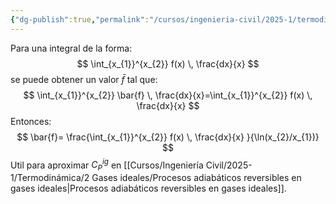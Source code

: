 ```yaml
---
{"dg-publish":true,"permalink":"/cursos/ingenieria-civil/2025-1/termodinamica/2-gases-ideales/media-log-x/","tags":["I2IIQ1003"]}
---
```


Para una integral de la forma:
$$
\int_{x_{1}}^{x_{2}} f(x) \, \frac{dx}{x}
$$
se puede obtener un valor $\bar{f}$ tal que:
$$
\int_{x_{1}}^{x_{2}} \bar{f} \, \frac{dx}{x}=\int_{x_{1}}^{x_{2}} f(x) \, \frac{dx}{x} 
$$
Entonces:
$$
\bar{f}= \frac{\int_{x_{1}}^{x_{2}} f(x) \, \frac{dx}{x} }{\ln(x_{2}/x_{1})}
$$
Util para aproximar $C_{P}^{ig}$ en [[Cursos/Ingeniería Civil/2025-1/Termodinámica/2 Gases ideales/Procesos adiabáticos reversibles en gases ideales\|Procesos adiabáticos reversibles en gases ideales]].
